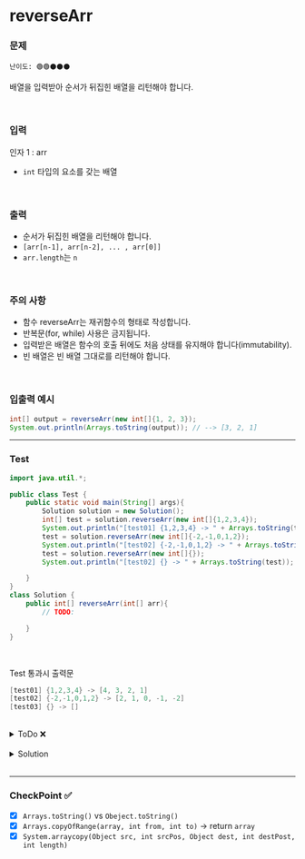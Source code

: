 # reverseArr

### 문제 
`난이도: 🟢🟢⚫️⚫️⚫️`

배열을 입력받아 순서가 뒤집힌 배열을 리턴해야 합니다.

<br>

### 입력
인자 1 : arr
- `int` 타입의 요소를 갖는 배열

<br>

### 출력
- 순서가 뒤집힌 배열을 리턴해야 합니다.
- `[arr[n-1], arr[n-2], ... , arr[0]]`
- `arr.length`는 `n`

<br>

### 주의 사항
- 함수 reverseArr는 재귀함수의 형태로 작성합니다.
- 반복문(for, while) 사용은 금지됩니다.
- 입력받은 배열은 함수의 호출 뒤에도 처음 상태를 유지해야 합니다(immutability).
- 빈 배열은 빈 배열 그대로를 리턴해야 합니다.

<br>

### 입출력 예시

```Java
int[] output = reverseArr(new int[]{1, 2, 3});
System.out.println(Arrays.toString(output)); // --> [3, 2, 1]
```

---

### Test

```java
import java.util.*;

public class Test {
    public static void main(String[] args){
        Solution solution = new Solution();
        int[] test = solution.reverseArr(new int[]{1,2,3,4});
        System.out.println("[test01] {1,2,3,4} -> " + Arrays.toString(test));
        test = solution.reverseArr(new int[]{-2,-1,0,1,2});
        System.out.println("[test02] {-2,-1,0,1,2} -> " + Arrays.toString(test));
        test = solution.reverseArr(new int[]{});
        System.out.println("[test02] {} -> " + Arrays.toString(test));

    }
}
class Solution {
    public int[] reverseArr(int[] arr){
        // TODO:

    }
}
```

<br>

Test 통과시 출력문
```java
[test01] {1,2,3,4} -> [4, 3, 2, 1]
[test02] {-2,-1,0,1,2} -> [2, 1, 0, -1, -2]
[test03] {} -> []
```

<br>

<details>
    <summary>ToDo ❌</summary>

- [x] Test Clear!
- [x] CheckPoint 작성! 
</details>

<br>

<details>
    <summary>Solution</summary>

```java
class Solution {
    public int[] reverseArr(int[] arr){
        // TODO:
        if(arr.length == 0) return arr;
        int[] head = Arrays.copyOfRange(arr, arr.length - 1, arr.length);
        int[] tail = reverseArr(Arrays.copyOfRange(arr, 0, arr.length - 1));
        int[] dest = new int[head.length + tail.length];

        System.arraycopy(head, 0, dest, 0, head.length);
        System.arraycopy(tail, 0, dest, head.length, tail.length);

        return dest;
    }
}
```
</details>

<br>

---

### CheckPoint ✅

- [x] `Arrays.toString()` vs `Obeject.toString()`
- [x] `Arrays.copyOfRange(array, int from, int to)` -> return `array`
- [x] `System.arraycopy(Object src, int srcPos, Object dest, int destPost, int length)` 